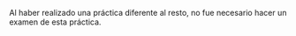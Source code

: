 Al haber realizado una práctica diferente al resto, no fue necesario hacer un examen de esta práctica.
